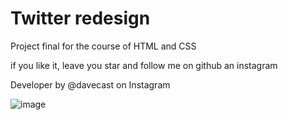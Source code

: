 # Twitter redesign

Project final for the course of HTML and CSS

if you like it, leave you star and follow me on github an instagram

Developer by @davecast on Instagram

![image](https://user-images.githubusercontent.com/9593278/127752238-7f9b818e-07ed-4ce3-907c-73a53b05ecee.png)
